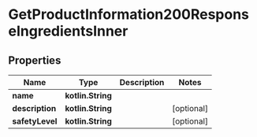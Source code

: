 
# GetProductInformation200ResponseIngredientsInner

## Properties
| Name | Type | Description | Notes |
| ------------ | ------------- | ------------- | ------------- |
| **name** | **kotlin.String** |  |  |
| **description** | **kotlin.String** |  |  [optional] |
| **safetyLevel** | **kotlin.String** |  |  [optional] |



